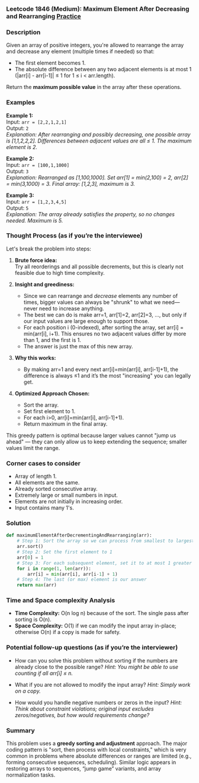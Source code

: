 ### Leetcode 1846 (Medium): Maximum Element After Decreasing and Rearranging [Practice](https://leetcode.com/problems/maximum-element-after-decreasing-and-rearranging)

### Description  
Given an array of positive integers, you're allowed to rearrange the array and decrease any element (multiple times if needed) so that:
- The first element becomes 1.
- The absolute difference between any two adjacent elements is at most 1 (|arr[i] - arr[i-1]| ≤ 1 for 1 ≤ i < arr.length).

Return the **maximum possible value** in the array after these operations.

### Examples  

**Example 1:**  
Input: `arr = [2,2,1,2,1]`  
Output: `2`  
*Explanation: After rearranging and possibly decreasing, one possible array is [1,1,2,2,2]. Differences between adjacent values are all ≤ 1. The maximum element is 2.*

**Example 2:**  
Input: `arr = [100,1,1000]`  
Output: `3`  
*Explanation: Rearranged as [1,100,1000]. Set arr[1] = min(2,100) = 2, arr[2] = min(3,1000) = 3. Final array: [1,2,3], maximum is 3.*

**Example 3:**  
Input: `arr = [1,2,3,4,5]`  
Output: `5`  
*Explanation: The array already satisfies the property, so no changes needed. Maximum is 5.*

### Thought Process (as if you’re the interviewee)  
Let's break the problem into steps:

1. **Brute force idea:**  
   Try all reorderings and all possible decrements, but this is clearly not feasible due to high time complexity.

2. **Insight and greediness:**  
   - Since we can rearrange and *decrease* elements any number of times, bigger values can always be "shrunk" to what we need—never need to increase anything.
   - The best we can do is make arr=1, arr[1]=2, arr[2]=3, ..., but only if our input values are large enough to support those.
   - For each position i (0-indexed), after sorting the array, set arr[i] = min(arr[i], i+1). This ensures no two adjacent values differ by more than 1, and the first is 1.
   - The answer is just the max of this new array.

3. **Why this works:**  
   - By making arr=1 and every next arr[i]=min(arr[i], arr[i-1]+1), the difference is always ≤1 and it’s the most "increasing" you can legally get.

4. **Optimized Approach Chosen:**  
   - Sort the array.
   - Set first element to 1.
   - For each i>0, arr[i]=min(arr[i], arr[i-1]+1).
   - Return maximum in the final array.

This greedy pattern is optimal because larger values cannot "jump us ahead" — they can only allow us to keep extending the sequence; smaller values limit the range.

### Corner cases to consider  
- Array of length 1.
- All elements are the same.
- Already sorted consecutive array.
- Extremely large or small numbers in input.
- Elements are not initially in increasing order.
- Input contains many 1's.

### Solution

```python
def maximumElementAfterDecrementingAndRearranging(arr):
    # Step 1: Sort the array so we can process from smallest to largest
    arr.sort()
    # Step 2: Set the first element to 1
    arr[0] = 1
    # Step 3: For each subsequent element, set it to at most 1 greater than previous
    for i in range(1, len(arr)):
        arr[i] = min(arr[i], arr[i-1] + 1)
    # Step 4: The last (or max) element is our answer
    return max(arr)
```

### Time and Space complexity Analysis  

- **Time Complexity:** O(n log n) because of the sort. The single pass after sorting is O(n).
- **Space Complexity:** O(1) if we can modify the input array in-place; otherwise O(n) if a copy is made for safety.

### Potential follow-up questions (as if you’re the interviewer)  

- How can you solve this problem without sorting if the numbers are already close to the possible range?
  *Hint: You might be able to use counting if all arr[i] ≤ n.*

- What if you are not allowed to modify the input array?
  *Hint: Simply work on a copy.*

- How would you handle negative numbers or zeros in the input?
  *Hint: Think about constraint violations; original input excludes zeros/negatives, but how would requirements change?*

### Summary
This problem uses a **greedy sorting and adjustment** approach. The major coding pattern is "sort, then process with local constraints," which is very common in problems where absolute differences or ranges are limited (e.g., forming consecutive sequences, scheduling). Similar logic appears in restoring arrays to sequences, “jump game” variants, and array normalization tasks.